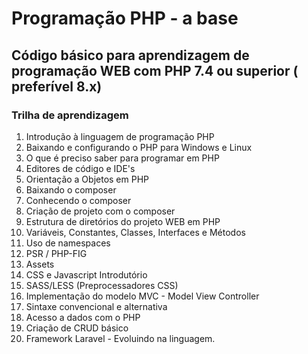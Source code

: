 # Programação PHP - a base
## Código básico para aprendizagem de programação WEB com PHP 7.4 ou superior ( preferível 8.x)

### Trilha de aprendizagem
1. Introdução à linguagem de programação PHP
2. Baixando e configurando o PHP para Windows e Linux
3. O que é preciso saber para programar em PHP
4. Editores de código e IDE's 
5. Orientação a Objetos em PHP
6. Baixando o composer
7. Conhecendo o composer
8. Criação de projeto com o composer
9. Estrutura de diretórios do projeto WEB em PHP
10. Variáveis, Constantes, Classes, Interfaces e Métodos
11. Uso de namespaces
12. PSR / PHP-FIG
13. Assets
14. CSS e Javascript Introdutório
15. SASS/LESS (Preprocessadores CSS)
16. Implementação do modelo MVC - Model View Controller
17. Sintaxe convencional e alternativa
18. Acesso a dados com o PHP
19. Criação de CRUD básico
20. Framework Laravel - Evoluindo na linguagem.